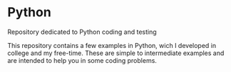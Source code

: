 # Python
Repository dedicated to Python coding and testing

This repository contains a few examples in Python, wich I developed in college and my free-time. 
These are simple to intermediate examples and are intended to help you in some coding problems.
